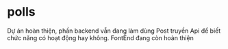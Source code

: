# polls
Dự án hoàn thiện, phần backend vẫn đang làm dùng Post truyền Api để biết chức năng có hoạt động hay không.
FontEnd đang còn hoàn thiện
